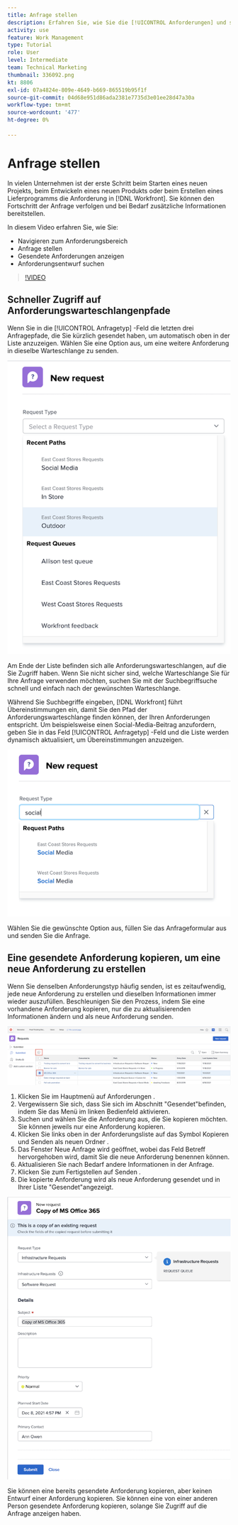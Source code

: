 ```yaml
---
title: Anfrage stellen
description: Erfahren Sie, wie Sie die [!UICONTROL Anforderungen] und stellen Sie eine Anforderung in [!DNL  Workfront]. Erfahren Sie dann, wie Sie gesendete und Entwurfsanfragen anzeigen können.
activity: use
feature: Work Management
type: Tutorial
role: User
level: Intermediate
team: Technical Marketing
thumbnail: 336092.png
kt: 8806
exl-id: 07a4824e-809e-4649-b669-865519b95f1f
source-git-commit: 04d68e951d86ada2381e7735d3e01ee28d47a30a
workflow-type: tm+mt
source-wordcount: '477'
ht-degree: 0%

---
```


# Anfrage stellen

In vielen Unternehmen ist der erste Schritt beim Starten eines neuen Projekts, beim Entwickeln eines neuen Produkts oder beim Erstellen eines Lieferprogramms die Anforderung in [!DNL Workfront]. Sie können den Fortschritt der Anfrage verfolgen und bei Bedarf zusätzliche Informationen bereitstellen.

In diesem Video erfahren Sie, wie Sie:

* Navigieren zum Anforderungsbereich
* Anfrage stellen
* Gesendete Anforderungen anzeigen
* Anforderungsentwurf suchen

>[!VIDEO](https://video.tv.adobe.com/v/336092/?quality=12)

## Schneller Zugriff auf Anforderungswarteschlangenpfade

Wenn Sie in die [!UICONTROL Anfragetyp] -Feld die letzten drei Anfragepfade, die Sie kürzlich gesendet haben, um automatisch oben in der Liste anzuzeigen. Wählen Sie eine Option aus, um eine weitere Anforderung in dieselbe Warteschlange zu senden.

![Menü &quot;Anfragetyp&quot;mit einer Liste der letzten Anfragepfade](assets/collaborator-fundamentals-1.png)

Am Ende der Liste befinden sich alle Anforderungswarteschlangen, auf die Sie Zugriff haben. Wenn Sie nicht sicher sind, welche Warteschlange Sie für Ihre Anfrage verwenden möchten, suchen Sie mit der Suchbegriffsuche schnell und einfach nach der gewünschten Warteschlange.

Während Sie Suchbegriffe eingeben, [!DNL Workfront] führt Übereinstimmungen ein, damit Sie den Pfad der Anforderungswarteschlange finden können, der Ihren Anforderungen entspricht. Um beispielsweise einen Social-Media-Beitrag anzufordern, geben Sie in das Feld [!UICONTROL Anfragetyp] -Feld und die Liste werden dynamisch aktualisiert, um Übereinstimmungen anzuzeigen.

![Menü &quot;Anfragetyp&quot;mit einem Wort, das in das Feld eingegeben wurde, um aktuelle Anfragepfade anzuzeigen](assets/collaborator-fundamentals-2.png)

Wählen Sie die gewünschte Option aus, füllen Sie das Anfrageformular aus und senden Sie die Anfrage.

## Eine gesendete Anforderung kopieren, um eine neue Anforderung zu erstellen

Wenn Sie denselben Anforderungstyp häufig senden, ist es zeitaufwendig, jede neue Anforderung zu erstellen und dieselben Informationen immer wieder auszufüllen. Beschleunigen Sie den Prozess, indem Sie eine vorhandene Anforderung kopieren, nur die zu aktualisierenden Informationen ändern und als neue Anforderung senden.

![Bild eines Bildschirms, das zeigt, wie eine Anforderung ausgewählt und kopiert werden kann.](assets/copy-a-request-icon.png)

1. Klicken Sie im Hauptmenü auf Anforderungen .
1. Vergewissern Sie sich, dass Sie sich im Abschnitt &quot;Gesendet&quot;befinden, indem Sie das Menü im linken Bedienfeld aktivieren.
1. Suchen und wählen Sie die Anforderung aus, die Sie kopieren möchten. Sie können jeweils nur eine Anforderung kopieren.
1. Klicken Sie links oben in der Anforderungsliste auf das Symbol Kopieren und Senden als neuen Ordner .
1. Das Fenster Neue Anfrage wird geöffnet, wobei das Feld Betreff hervorgehoben wird, damit Sie die neue Anforderung benennen können.
1. Aktualisieren Sie nach Bedarf andere Informationen in der Anfrage.
1. Klicken Sie zum Fertigstellen auf Senden .
1. Die kopierte Anforderung wird als neue Anforderung gesendet und in Ihrer Liste &quot;Gesendet&quot;angezeigt.

![Bild eines Bildschirms, das zeigt, wie eine Anforderung ausgewählt und kopiert werden kann.](assets/copy-of-a-request.png)

Sie können eine bereits gesendete Anforderung kopieren, aber keinen Entwurf einer Anforderung kopieren. Sie können eine von einer anderen Person gesendete Anforderung kopieren, solange Sie Zugriff auf die Anfrage anzeigen haben.

<!---
Learn more
Requests area overview
Create and submit Workfront requests
Guides
Make a work request
--->
